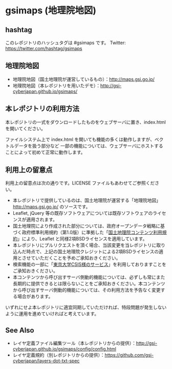# gsimaps (地理院地図)

## hashtag
このレポジトリのハッシュタグは #gsimaps です。
Twitter: https://twitter.com/hashtag/gsimaps

## 地理院地図

- 地理院地図（国土地理院が運営しているもの）：http://maps.gsi.go.jp/
- 地理院地図（本レポジトリを用いたデモ）：http://gsi-cyberjapan.github.io/gsimaps/

## 本レポジトリの利用方法
本レポジトリの一式をダウンロードしたものをウェブサーバに置き、index.html を開いてください。

ファイルシステム上で index.html を開いても機能の多くは動作しますが、ベクトルデータを扱う部分など
一部の機能については、ウェブサーバにホストすることによって初めて正常に動作します。

## 利用上の留意点
利用上の留意点は次の通りです。LICENSE ファイルもあわせてご参照ください。

- 本レポジトリで提供しているのは、国土地理院が運営する「地理院地図」http://maps.gsi.go.jp/ のソースです。
- Leaflet, jQuery 等の既存ソフトウェアについては既存ソフトウェアのライセンスが適用されます。
- 国土地理院により作成された部分については、政府オープンデータ戦略に基づく政府標準利用規約（第1.0版）に準拠した「<a href='http://www.gsi.go.jp/kikakuchousei/kikakuchousei40182.html'>国土地理院コンテンツ利用規約</a>」により、Leaflet と同様2項BSDライセンスを適用しています。
- 本レポジトリにプルリクエストを頂く場合、当該変更を当レポジトリに取り込んだ時点で、上記の国土地理院クレジットによる2項BSDライセンスの適用とさせていただくことを予めご承知おきください。
- 検索機能の一部に「<a href='http://newspat.csis.u-tokyo.ac.jp/geocode/'>東京大学CSIS様のサービス</a>」を利用しておりますことをご承知おきください。
- 本コンテンツから呼び出すサーバ側動的機能については、必ずしも常にまた長期的に提供できるとは限らないことをご承知おきください。本コンテンツから呼び出すサーバ側動的機能については、その利用方法を予告なく変更する場合があります。

いずれにせよ本レポジトリに適宜同期していただければ、特段問題が発生しないように運用を進めていければと考えています。

## See Also
- レイヤ定義ファイル編集ツール（本レポジトリからの提供）：http://gsi-cyberjapan.github.io/gsimaps/config/config.html
- レイヤ定義規約（別レポジトリからの提供）：https://github.com/gsi-cyberjapan/layers-dot-txt-spec

